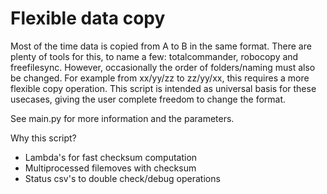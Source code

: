 # Flexible data copy
Most of the time data is copied from A to B in the same format.
There are plenty of tools for this, to name a few: totalcommander, robocopy and freefilesync.
However, occasionally the order of folders/naming must also be changed.
For example from xx/yy/zz to zz/yy/xx, this requires a more flexible copy operation.
This script is intended as universal basis for these usecases, giving the user complete freedom to change the format.

See main.py for more information and the parameters.

Why  this script?
- Lambda's for fast checksum computation
- Multiprocessed filemoves with checksum
- Status csv's to double check/debug operations